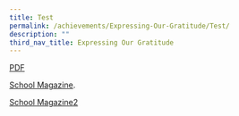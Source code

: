 ```yaml
---
title: Test
permalink: /achievements/Expressing-Our-Gratitude/Test/
description: ""
third_nav_title: Expressing Our Gratitude
---
```

[PDF](https://go.gov.sg/rgs-virtual-open-house-2020-poster)

<p> <a href="https://go.gov.sg/rgs-virtual-open-house-2020-poster" target="_blank">School Magazine</a>.</p>

<p> <a href="(/files/2022SEdOptOutform.pdf)" target="_blank">School Magazine2</a></p>